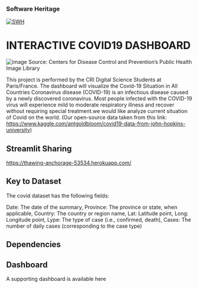 
### Software Heritage
[![SWH](https://archive.softwareheritage.org/badge/swh:1:dir:a6c5dd6e0cb40fdb352b8f9da8e9ff47e7f31a0a/)](https://archive.softwareheritage.org/swh:1:dir:a6c5dd6e0cb40fdb352b8f9da8e9ff47e7f31a0a;origin=https://github.com/Abbas-Kalantari/interactive-Covid-19-dashboard;visit=swh:1:snp:bc4861bb86c333924c4d6e30dd96d6ce5e505d21;anchor=swh:1:rev:2b6eb24dc710b4d421502723a296fbe407b78e09)

# INTERACTIVE COVID19 DASHBOARD
![image](https://user-images.githubusercontent.com/72027409/121660016-2853e980-caa3-11eb-936f-8d29e47b54bf.png)
Source: Centers for Disease Control and Prevention’s Public Health Image Library 

This project is performed by the CRI Digital Science Students at Paris/France. The dashboard will visualize the Covid-19 Situation in All Countries Coronavirus disease (COVID-19) is an infectious disease caused by a newly discovered coronavirus. Most people infected with the COVID-19 virus will experience mild to moderate respiratory illness and recover without requiring special treatment.we would like analyze current situation of Covid on the world.
(Our open-source data taken from this link: https://www.kaggle.com/antgoldbloom/covid19-data-from-john-hopkins-university)

## Streamlit Sharing
https://thawing-anchorage-53534.herokuapp.com/

## Key to Dataset 

The covid dataset has the following fields:

Date: The date of the summary,
Province: The province or state, when applicable,
Country: The country or region name,
Lat: Latitude point,
Long: Longitude point,
Lype: The type of case (i.e., confirmed, death),
Cases: The number of daily cases (corresponding to the case type)

## Dependencies


## Dashboard

A supporting dashboard is available here


